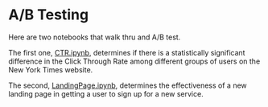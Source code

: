# A/B Testing

Here are two notebooks that walk thru and A/B test.

The first one, [CTR.ipynb](CTR.ipynb), determines if there is a statistically significant difference in the Click Through Rate among different groups of users on the New York Times website.

The second, [LandingPage.ipynb](CTR.ipynb), determines the effectiveness of a new landing page in getting a user to sign up for a new service.
